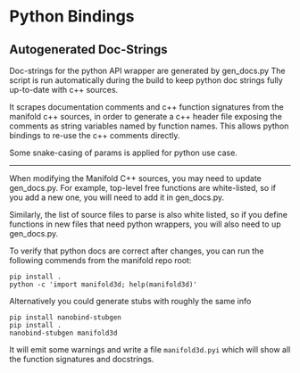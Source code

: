 # Python Bindings

## Autogenerated Doc-Strings

Doc-strings for the python API wrapper are generated by gen_docs.py
The script is run automatically during the build to keep python
doc strings fully up-to-date with c++ sources.

It scrapes documentation comments and c++ function signatures
from the manifold c++ sources, in order to generate a c++ header file 
exposing the comments as string variables named by function names.
This allows python bindings to re-use the c++ comments directly.

Some snake-casing of params is applied for python use case.

---

When modifying the Manifold C++ sources, you may need to update
gen_docs.py. For example, top-level free functions are white-listed,
so if you add a new one, you will need to add it in gen_docs.py.

Similarly, the list of source files to parse is also white listed,
so if you define functions in new files that need python wrappers,
you will also need to up gen_docs.py.

To verify that python docs are correct after changes, you can
run the following commends from the manifold repo root:
```
pip install .
python -c 'import manifold3d; help(manifold3d)'
```

Alternatively you could generate stubs with roughly the same info
```
pip install nanobind-stubgen
pip install .
nanobind-stubgen manifold3d
```
It will emit some warnings and write a file `manifold3d.pyi`
which will show all the function signatures and docstrings.
